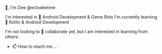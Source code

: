 👋, I'm Dee
@ectodeetree

I'm interested in 👀 Android Development & Game Bots
I'm currently learning 🌱 Kotlin & Android Development

I'm not looking to 💞️ collaborate yet, but I am interested in learning from others.
- 📫 How to reach me ...

<!---
ectodeetree/ectodeetree is a ✨ special ✨ repository because its `README.md` (this file) appears on your GitHub profile.
You can click the Preview link to take a look at your changes.
--->
